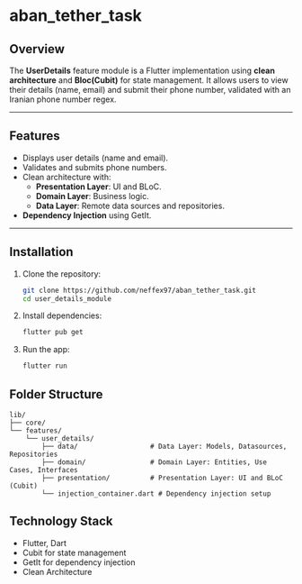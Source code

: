 # aban_tether_task

## Overview

The **UserDetails** feature module is a Flutter implementation using **clean architecture** and **Bloc(Cubit)** for state management. It allows users to view their details (name, email) and submit their phone number, validated with an Iranian phone number regex.

---

## Features

- Displays user details (name and email).
- Validates and submits phone numbers.
- Clean architecture with:
  - **Presentation Layer**: UI and BLoC.
  - **Domain Layer**: Business logic.
  - **Data Layer**: Remote data sources and repositories.
- **Dependency Injection** using GetIt.

---

## Installation

1. Clone the repository:

   ```bash
   git clone https://github.com/neffex97/aban_tether_task.git
   cd user_details_module

    ```

2. Install dependencies:

    ```bash
    flutter pub get
    ```

3. Run the app:

    ```bash
    flutter run

    ```

## Folder Structure

```plaintext
lib/
├── core/
└── features/
    └── user_details/
        ├── data/                  # Data Layer: Models, Datasources, Repositories
        ├── domain/                # Domain Layer: Entities, Use Cases, Interfaces
        ├── presentation/          # Presentation Layer: UI and BLoC (Cubit)
        └── injection_container.dart # Dependency injection setup
```

## Technology Stack

- Flutter, Dart
- Cubit for state management
- GetIt for dependency injection
- Clean Architecture
